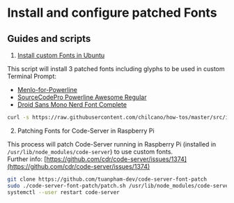 # Install and configure patched Fonts

## Guides and scripts

1. [Install custom Fonts in Ubuntu](src/install_fonts_in_ubuntu.sh)  

This script will install 3 patched fonts including glyphs to be used in custom Terminal Prompt:  
- [Menlo-for-Powerline](https://github.com/abertsch/Menlo-for-Powerline)
- [SourceCodePro Powerline Awesome Regular](https://github.com/diogocavilha/fancy-git/blob/master/fonts/SourceCodePro%2BPowerline%2BAwesome%2BRegular.ttf)
- [Droid Sans Mono Nerd Font Complete](https://github.com/ryanoasis/nerd-fonts/raw/master/patched-fonts/DroidSansMono/complete/Droid%20Sans%20Mono%20Nerd%20Font%20Complete.otf)

```sh
curl -s https://raw.githubusercontent.com/chilcano/how-tos/master/src/install_fonts_in_ubuntu.sh | bash
```  

2. Patching Fonts for Code-Server in Raspberry Pi   

This process will patch Code-Server running in Raspberry Pi (installed in `/usr/lib/node_modules/code-server`) to use custom fonts.  
Further info: [https://github.com/cdr/code-server/issues/1374](https://github.com/cdr/code-server/issues/1374)  

```sh
git clone https://github.com/tuanpham-dev/code-server-font-patch
sudo ./code-server-font-patch/patch.sh /usr/lib/node_modules/code-server
systemctl --user restart code-server
```
